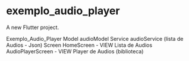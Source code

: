 # exemplo_audio_player

A new Flutter project.

Exemplo_Audio_Player
    Model
        audioModel
    Service
        audioService (lista de Audios - Json)
    Screen
        HomeScreen - VIEW Lista de Audios
        AudioPlayerScreen - VIEW Player de Audios (biblioteca)